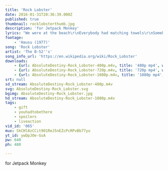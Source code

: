 ```yaml
---
title: 'Rock Lobster'
date: 2016-01-31T20:36:39.000Z
published: true
thumbnail: rocklobsterthumb.jpg
description: 'for Jetpack Monkey'
lyrics: "We were at the beach\r\nEverybody had matching towels\r\nSomebody went under a dock\r\nAnd there they saw a rock\r\n\r\nIt wasn't a rock\r\nIt was a rock lobster\r\n\r\nRock lobster\r\nRock lobster\r\n\r\nRock lobster\r\nRock lobster\r\n\r\nMotion in the ocean\r\nHis air hose broke\r\nLots of trouble\r\nLots of bubble\r\n\r\nHe was in a jam\r\nHe's in a giant clam\r\n\r\nRock, rock\r\nRock lobster\r\nDown, down\r\n\r\nHere comes a stringray\r\nThere goes a manta ray\r\nIn walked a jelly fish\r\nThere goes a dogfish\r\n\r\nChased by a catfish\r\nIn flew a sea robin\r\nWatch out for that piranha\r\nThere goes a narwhal\r\nHere comes a bikini whale\r\n\r\nRock lobster\r\nRock lobster\r\nRock lobster\r\nRock lobster"
footage:
    - 'Hausu (1977)'
song: 'Rock Lobster'
artist: 'The B-52''s'
song_info_url: 'https://en.wikipedia.org/wiki/Rock_Lobster'
downloads:
    - {url: AbsoluteDestiny-Rock_Lobster-480p.m4v, title: '480p mp4', width: 640, height: 480, mimetype: video/mp4}
    - {url: AbsoluteDestiny-Rock_Lobster-720p.m4v, title: '720p mp4', width: 960, height: 720, mimetype: video/mp4}
    - {url: AbsoluteDestiny-Rock_Lobster-1080p.m4v, title: '1080p mp4', width: 1440, height: 1080, mimetype: video/mp4}
srt: null
sd_stream: AbsoluteDestiny-Rock_Lobster-480p.m4v
svg: AbsoluteDestiny-Rock_Lobster.svg
bgimg: AbsoluteDestiny-Rock_Lobster.jpg
hd_stream: AbsoluteDestiny-Rock_Lobster-1080p.m4v
tags:
    - gift
    - youhadtobethere
    - spoilers
    - liveaction
vid_id: '065'
mux: SkCHl8zCCit901ReJ5nEZcPcRPvBb77yu
yt_id: ywDpJOe-GsA
pw: 640
ph: 480

---
```

for Jetpack Monkey